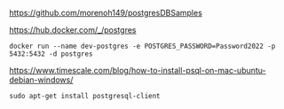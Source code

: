 https://github.com/morenoh149/postgresDBSamples

https://hub.docker.com/_/postgres

```console
docker run --name dev-postgres -e POSTGRES_PASSWORD=Password2022 -p 5432:5432 -d postgres
```

https://www.timescale.com/blog/how-to-install-psql-on-mac-ubuntu-debian-windows/

```console
sudo apt-get install postgresql-client
```

```console
```
